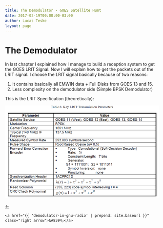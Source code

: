```yaml
---
title: The Demodulator - GOES Satellite Hunt
date: 2017-02-19T00:00:00-03:00
author: Lucas Teske
layout: page
---
```


# The Demodulator

In last chapter I explained how I manage to build a reception system to get the GOES LRIT Signal. Now I will explain how to get the packets out of the LRIT signal. I choose the LRIT signal basically because of two reasons:

1. It contains basically all EMWIN data + Full Disks from GOES 13 and 15.
2. Less complexity on the demodulator side \(Simple BPSK Demodulator\)

This is the LRIT Specification \(theoretically\):

![](/assets/goes-satellite-hunt/lrit-specs.png)


<div class="pagination">
    <a href="{{ '/goes-satellite-hunt/the-hardware-setup/pointing-the-antenna' | prepend: site.baseurl }}" class="left arrow">&#8592;</a>

    <a href="{{ 'demodulator-in-gnu-radio' | prepend: site.baseurl }}" class="right arrow">&#8594;</a>
</div>
